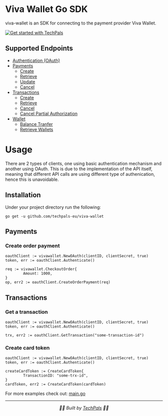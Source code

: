 # Viva Wallet Go SDK

viva-wallet is an SDK for connecting to the payment provider Viva Wallet.

[![Get started with TechPals](./cover.jpg)](https://techpals.eu/?utm_source=viva-wallet-go&utm_medium=github)

## Supported Endpoints

- [Authentication (OAuth)](https://developer.vivawallet.com/apis-for-payments/payment-api/#section/Authentication)
- [Payments](https://developer.vivawallet.com/apis-for-payments/payment-api/#tag/Payments)
    - [Create](https://developer.vivawallet.com/apis-for-payments/payment-api/#tag/Payments/paths/~1checkout~1v2~1orders/post)
    - [Retrieve](https://developer.vivawallet.com/apis-for-payments/payment-api/#tag/Payments-(Deprecated)/paths/~1api~1orders~1{orderCode}/get)
    - [Update](https://developer.vivawallet.com/apis-for-payments/payment-api/#tag/Payments-(Deprecated)/paths/~1api~1orders~1{orderCode}/patch)
    - [Cancel](https://developer.vivawallet.com/apis-for-payments/payment-api/#tag/Payments-(Deprecated)/paths/~1api~1orders~1{orderCode}/delete)
- [Transactions](https://developer.vivawallet.com/apis-for-payments/payment-api/#tag/Transactions)
  - [Create](https://developer.vivawallet.com/apis-for-payments/payment-api/#tag/Transactions-(Deprecated)/paths/~1api~1transactions~1{transaction_id}/post)
  - [Retrieve](https://developer.vivawallet.com/apis-for-payments/payment-api/#tag/Transactions/paths/~1checkout~1v2~1transactions~1{transactionId}/get)
  - [Cancel](https://developer.vivawallet.com/apis-for-payments/payment-api/#tag/Transactions-(Deprecated)/paths/~1api~1transactions~1{transaction_id}/delete)
  - [Cancel Partial Authorization](https://developer.vivawallet.com/apis-for-payments/payment-api/#tag/Transactions-(Deprecated)/paths/~1acquiring~1v1~1transactions~1{transactionId}/delete)
- [Wallet](https://developer.vivawallet.com/apis-for-payments/payment-api/#tag/Balance-Transfer)
  - [Balance Tranfer](https://developer.vivawallet.com/apis-for-payments/payment-api/#tag/Balance-Transfer)
  - [Retrieve Wallets](https://developer.vivawallet.com/apis-for-payments/payment-api/#tag/Retrieve-Wallet)


# Usage

There are 2 types of clients, one using basic authentication mechanism and another
using OAuth. This is due to the implementation of the API itself, meaning that
different API calls are using different type of authenication, hence this is unavoidable.

## Installation

Under your project directory run the following:

```
go get -u github.com/techpals-eu/viva-wallet
```

## Payments

### Create order payment

```golang
oauthClient := vivawallet.NewOAuth(clientID, clientSecret, true)
token, err := oauthClient.Authenticate()

req := vivawallet.CheckoutOrder{
		Amount: 1000,
}
op, err2 := oauthClient.CreateOrderPayment(req)
```

## Transactions

### Get a transaction

```golang
oauthClient := vivawallet.NewOAuth(clientID, clientSecret, true)
token, err := oauthClient.Authenticate()

trx, err2 := oauthClient.GetTransaction("some-transaction-id")
```

### Create card token

```golang
oauthClient := vivawallet.NewOAuth(clientID, clientSecret, true)
token, err := oauthClient.Authenticate()

createCardToken := CreateCardToken{
		TransactionID: "some-trx-id",
}
cardToken, err2 := CreateCardToken(cardToken)
```

For more examples check out: [main.go](./example/main.go)

---

<p align="center">
  <i>👩‍💻 Built by <a href="https://techpals.eu/">TechPals</a> 👨‍💻</i>
</p>
